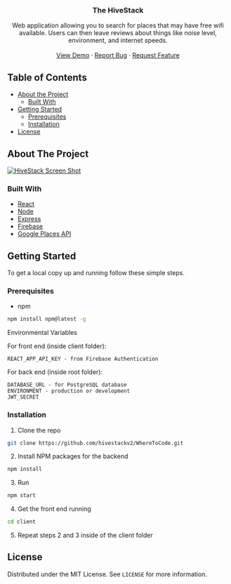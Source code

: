 <!--
*** Thanks for checking out this README Template. If you have a suggestion that would
*** make this better, please fork the repo and create a pull request or simply open
*** an issue with the tag "enhancement".
*** Thanks again! Now go create something AMAZING! :D
***
***
***
*** To avoid retyping too much info. Do a search and replace for the following:
*** github_username, repo, twitter_handle, email
-->





<!-- PROJECT SHIELDS -->
<!--
*** I'm using markdown "reference style" links for readability.
*** Reference links are enclosed in brackets [ ] instead of parentheses ( ).
*** See the bottom of this document for the declaration of the reference variables
*** for contributors-url, forks-url, etc. This is an optional, concise syntax you may use.
*** https://www.markdownguide.org/basic-syntax/#reference-style-links
-->


<!-- PROJECT LOGO -->
<br />
<p align="center">

  <h3 align="center">The HiveStack</h3>

  <p align="center">
    Web application allowing you to search for places that may have free wifi available. Users can then leave reviews about things like noise level, environment, and internet speeds.
    <br />
    <br />
    <a href="https://thehivestack.netlify.app/">View Demo</a>
    ·
    <a href="https://github.com/wheretocode/WhereToCode/issues">Report Bug</a>
    ·
    <a href="https://github.com/wheretocode/WhereToCode/issues">Request Feature</a>
  </p>
</p>



<!-- TABLE OF CONTENTS -->
## Table of Contents

* [About the Project](#about-the-project)
  * [Built With](#built-with)
* [Getting Started](#getting-started)
  * [Prerequisites](#prerequisites)
  * [Installation](#installation)
* [License](#license)



<!-- ABOUT THE PROJECT -->
## About The Project

[![HiveStack Screen Shot][product-screenshot]](https://thehivestack.netlify.app/)


### Built With

* [React](https://reactjs.org/)
* [Node](https://nodejs.org/en/)
* [Express](https://expressjs.com/)
* [Firebase](https://firebase.google.com/)
* [Google Places API](https://developers.google.com/places/web-service/overview)



<!-- GETTING STARTED -->
## Getting Started

To get a local copy up and running follow these simple steps.

### Prerequisites

* npm
```sh
npm install npm@latest -g
```

Environmental Variables

For front end (inside client folder):

```
REACT_APP_API_KEY - from Firebase Authentication
```

For back end (inside root folder):

```
DATABASE_URL - for PostgreSQL database
ENVIRONMENT - production or development
JWT_SECRET 
```

### Installation
 
1. Clone the repo
```sh
git clone https://github.com/hivestackv2/WhereToCode.git
```
2. Install NPM packages for the backend
```sh
npm install
```
3. Run
```sh
npm start
```

4. Get the front end running
```sh
cd client
```

5. Repeat steps 2 and 3 inside of the client folder


<!-- LICENSE -->
## License

Distributed under the MIT License. See `LICENSE` for more information.





<!-- MARKDOWN LINKS & IMAGES -->
<!-- https://www.markdownguide.org/basic-syntax/#reference-style-links -->

[license-url]: https://github.com/hivestackv2/WhereToCode/blob/master/LICENSE
[product-screenshot]: https://www.amiscott.com/assets/img/portfolio/hivestack1.png
